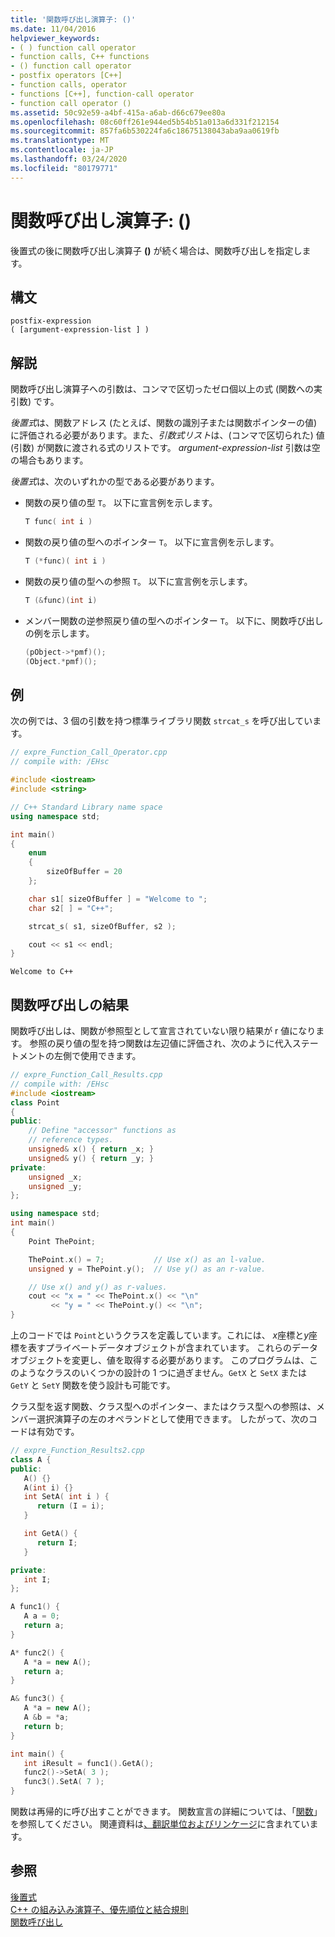 ```yaml
---
title: '関数呼び出し演算子: ()'
ms.date: 11/04/2016
helpviewer_keywords:
- ( ) function call operator
- function calls, C++ functions
- () function call operator
- postfix operators [C++]
- function calls, operator
- functions [C++], function-call operator
- function call operator ()
ms.assetid: 50c92e59-a4bf-415a-a6ab-d66c679ee80a
ms.openlocfilehash: 08c60ff261e944ed5b54b51a013a6d331f212154
ms.sourcegitcommit: 857fa6b530224fa6c18675138043aba9aa0619fb
ms.translationtype: MT
ms.contentlocale: ja-JP
ms.lasthandoff: 03/24/2020
ms.locfileid: "80179771"
---
```

# <a name="function-call-operator-"></a>関数呼び出し演算子: ()

後置式の後に関数呼び出し演算子 **()** が続く場合は、関数呼び出しを指定します。

## <a name="syntax"></a>構文

```
postfix-expression
( [argument-expression-list ] )
```

## <a name="remarks"></a>解説

関数呼び出し演算子への引数は、コンマで区切ったゼロ個以上の式 (関数への実引数) です。

*後置式*は、関数アドレス (たとえば、関数の識別子または関数ポインターの値) に評価される必要があります。また、*引数式リスト*は、(コンマで区切られた) 値 (引数) が関数に渡される式のリストです。 *argument-expression-list* 引数は空の場合もあります。

*後置式*は、次のいずれかの型である必要があります。

- 関数の戻り値の型 `T`。 以下に宣言例を示します。

    ```cpp
    T func( int i )
    ```

- 関数の戻り値の型へのポインター `T`。 以下に宣言例を示します。

    ```cpp
    T (*func)( int i )
    ```

- 関数の戻り値の型への参照 `T`。 以下に宣言例を示します。

    ```cpp
    T (&func)(int i)
    ```

- メンバー関数の逆参照戻り値の型へのポインター `T`。 以下に、関数呼び出しの例を示します。

    ```cpp
    (pObject->*pmf)();
    (Object.*pmf)();
    ```

## <a name="example"></a>例

次の例では、3 個の引数を持つ標準ライブラリ関数 `strcat_s` を呼び出しています。

```cpp
// expre_Function_Call_Operator.cpp
// compile with: /EHsc

#include <iostream>
#include <string>

// C++ Standard Library name space
using namespace std;

int main()
{
    enum
    {
        sizeOfBuffer = 20
    };

    char s1[ sizeOfBuffer ] = "Welcome to ";
    char s2[ ] = "C++";

    strcat_s( s1, sizeOfBuffer, s2 );

    cout << s1 << endl;
}
```

```Output
Welcome to C++
```

## <a name="function-call-results"></a>関数呼び出しの結果

関数呼び出しは、関数が参照型として宣言されていない限り結果が r 値になります。 参照の戻り値の型を持つ関数は左辺値に評価され、次のように代入ステートメントの左側で使用できます。

```cpp
// expre_Function_Call_Results.cpp
// compile with: /EHsc
#include <iostream>
class Point
{
public:
    // Define "accessor" functions as
    // reference types.
    unsigned& x() { return _x; }
    unsigned& y() { return _y; }
private:
    unsigned _x;
    unsigned _y;
};

using namespace std;
int main()
{
    Point ThePoint;

    ThePoint.x() = 7;           // Use x() as an l-value.
    unsigned y = ThePoint.y();  // Use y() as an r-value.

    // Use x() and y() as r-values.
    cout << "x = " << ThePoint.x() << "\n"
         << "y = " << ThePoint.y() << "\n";
}
```

上のコードでは `Point`というクラスを定義しています。これには、 *x*座標と*y*座標を表すプライベートデータオブジェクトが含まれています。 これらのデータ オブジェクトを変更し、値を取得する必要があります。 このプログラムは、このようなクラスのいくつかの設計の 1 つに過ぎません。`GetX` と `SetX` または `GetY` と `SetY` 関数を使う設計も可能です。

クラス型を返す関数、クラス型へのポインター、またはクラス型への参照は、メンバー選択演算子の左のオペランドとして使用できます。 したがって、次のコードは有効です。

```cpp
// expre_Function_Results2.cpp
class A {
public:
   A() {}
   A(int i) {}
   int SetA( int i ) {
      return (I = i);
   }

   int GetA() {
      return I;
   }

private:
   int I;
};

A func1() {
   A a = 0;
   return a;
}

A* func2() {
   A *a = new A();
   return a;
}

A& func3() {
   A *a = new A();
   A &b = *a;
   return b;
}

int main() {
   int iResult = func1().GetA();
   func2()->SetA( 3 );
   func3().SetA( 7 );
}
```

関数は再帰的に呼び出すことができます。 関数宣言の詳細については、「[関数](functions-cpp.md)」を参照してください。 関連資料は[、翻訳単位およびリンケージ](../cpp/program-and-linkage-cpp.md)に含まれています。

## <a name="see-also"></a>参照

[後置式](../cpp/postfix-expressions.md)<br/>
[C++ の組み込み演算子、優先順位と結合規則](../cpp/cpp-built-in-operators-precedence-and-associativity.md)<br/>
[関数呼び出し](../c-language/function-call-c.md)
